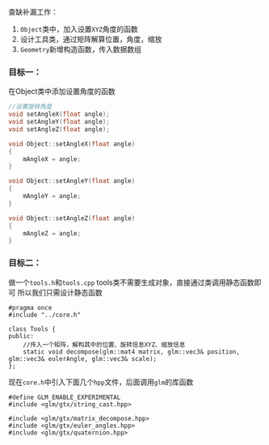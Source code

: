 查缺补漏工作：
1. `Object`类中，加入设置`XYZ`角度的函数
2. 设计工具类，通过矩阵解算位置，角度，缩放
3. `Geometry`新增构造函数，传入数据数组

### 目标一：
在Object类中添加设置角度的函数
```cpp
//设置旋转角度
void setAngleX(float angle);
void setAngleY(float angle);
void setAngleZ(float angle);
```

```cpp
void Object::setAngleX(float angle)
{
	mAngleX = angle;
}

void Object::setAngleY(float angle)
{
	mAngleY = angle;
}

void Object::setAngleZ(float angle)
{
	mAngleZ = angle;
}
```

### 目标二：
做一个`tools.h`和`tools.cpp`
tools类不需要生成对象，直接通过类调用静态函数即可
所以我们只需设计静态函数
```
#pragma once
#include "../core.h"

class Tools {
public:
	//传入一个矩阵，解构其中的位置、旋转信息XYZ、缩放信息
	static void decompose(glm::mat4 matrix, glm::vec3& position, glm::vec3& eulerAngle, glm::vec3& scale);
};
```
现在`core.h`中引入下面几个`hpp`文件，后面调用`glm`的库函数
```
#define GLM_ENABLE_EXPERIMENTAL
#include <glm/gtx/string_cast.hpp>

#include <glm/gtx/matrix_decompose.hpp>
#include <glm/gtx/euler_angles.hpp>
#include <glm/gtx/quaternion.hpp>
```
<!--stackedit_data:
eyJoaXN0b3J5IjpbLTE3MzA4NzY1ODksLTEwMjA2ODY0OTNdfQ
==
-->